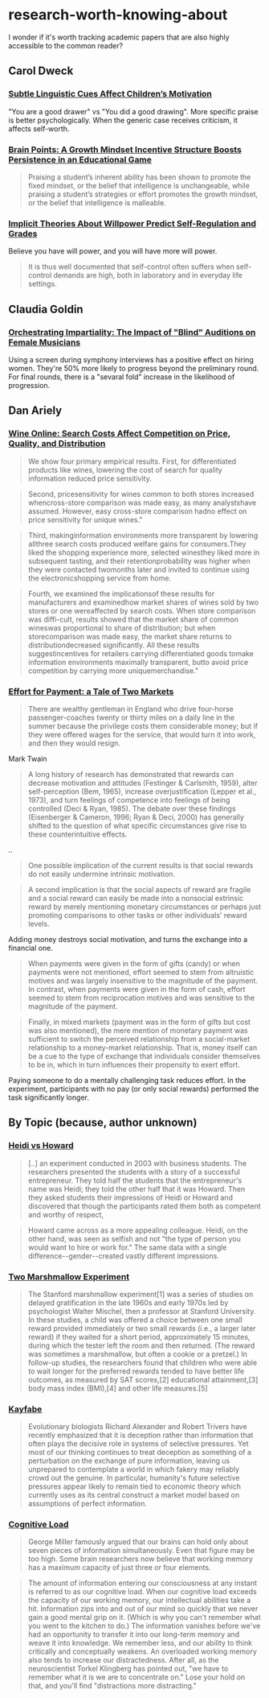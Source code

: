 # research-worth-knowing-about
I wonder if it's worth tracking academic papers that are also highly accessible to the common reader?

## Carol Dweck

### [Subtle Linguistic Cues Affect Children’s Motivation](https://psychology.stanford.edu/sites/all/files/Suble%20linguistic%20cues%20impact%20children's%20motivation_0.pdf)
"You are a good drawer" vs "You did a good drawing". More specific praise is better psychologically. When the generic case receives criticism, it affects self-worth.

### [Brain Points: A Growth Mindset Incentive Structure Boosts Persistence in an Educational Game](https://psychology.stanford.edu/sites/all/files/brainpoints_chi.pdf)
> Praising a student’s inherent ability has been shown to promote the fixed mindset, or the belief that intelligence is unchangeable, while praising a student’s strategies or effort promotes the growth mindset, or the belief that intelligence is malleable.

### [Implicit Theories About Willpower Predict Self-Regulation and Grades](https://psychology.stanford.edu/sites/all/files/Implicit%20Theories%20about%20Willpower%20Predict%20Self%20Regulation%20and%20Grades%20in%20Everyday%20_Job%20et%20al%202015%20.pdf)
Believe you have will power, and you will have more will power.

> It is thus well documented that self-control often suffers when self-control demands are high, both in laboratory and in everyday life settings.

## Claudia Goldin
### [Orchestrating Impartiality: The Impact of "Blind" Auditions on Female Musicians ](http://scholar.harvard.edu/files/goldin/files/orchestrating_impartiality_the_effect_of_blind_auditions_on_female_musicians.pdf)

Using a screen during symphony interviews has a positive effect on hiring women. They're 50% more likely to progress beyond the preliminary round. For final rounds, there is a "sevaral fold" increase in the likelihood of progression.

## Dan Ariely

### [Wine Online: Search Costs Affect Competition on Price, Quality, and Distribution](http://web.mit.edu/ariely/www/MIT/Papers/wine.pdf)
> We show four primary empirical results. First, for differentiated products like wines, lowering the cost of search for quality information reduced price sensitivity.

> Second, pricesensitivity for wines common to both stores increased whencross-store comparison was made easy, as many analystshave assumed. However, easy cross-store comparison hadno effect on price sensitivity for unique wines."

> Third, makinginformation environments more transparent by lowering allthree search costs produced welfare gains for consumers.They liked the shopping experience more, selected winesthey liked more in subsequent tasting, and their retentionprobability was higher when they were contacted twomonths later and invited to continue using the electronicshopping service from home.

> Fourth, we examined the implicationsof these results for manufacturers and examinedhow market shares of wines sold by two stores or one wereaffected by search costs. When store comparison was diffi-cult, results showed that the market share of common wineswas proportional to share of distribution; but when storecomparison was made easy, the market share returns to distributiondecreased significantly. All these results suggestincentives for retailers carrying differentiated goods tomake information environments maximally transparent, butto avoid price competition by carrying more uniquemerchandise."

### [Effort for Payment: a Tale of Two Markets](http://web.mit.edu/ariely/www/MIT/Papers/2markets.pdf)

> There are wealthy gentleman in England who drive four-horse passenger-coaches twenty or thirty miles on a daily line in the summer because the privilege costs them considerable money; but if they were offered wages for the service, that would turn it into work, and then they would resign.

Mark Twain

> A long history of research has demonstrated that rewards can decrease motivation and attitudes (Festinger & Carlsmith, 1959), alter self-perception (Bem, 1965), increase overjustification (Lepper et al., 1973), and turn feelings of competence into feelings of being controlled (Deci & Ryan, 1985). The debate over these findings (Eisenberger & Cameron, 1996; Ryan & Deci, 2000) has generally shifted to the question of what specific circumstances give rise to these counterintuitive effects.

..

> One possible implication of the current results is that social rewards do not easily undermine intrinsic motivation.

> A second implication is that the social aspects of reward are fragile and a social reward can easily be made into a nonsocial extrinsic reward by merely mentioning monetary circumstances or perhaps just promoting comparisons to other tasks or other individuals’ reward levels.

Adding money destroys social motivation, and turns the exchange into a financial one.

> When payments were given in the form of gifts (candy) or when payments were not mentioned, effort seemed to stem from altruistic motives and was largely insensitive to the magnitude of the payment. In contrast, when payments were given in the form of cash, effort seemed to stem from reciprocation motives and was sensitive to the magnitude of the payment. 

> Finally, in mixed markets (payment was in the form of gifts but cost was also mentioned), the mere mention of monetary payment was sufficient to switch the perceived relationship from a social-market relationship to a money-market relationship. That is, money itself can be a cue to the type of exchange that individuals consider themselves to be in, which in turn influences their propensity to exert effort.

Paying someone to do a mentally challenging task reduces effort. In the experiment, participants with no pay (or only social rewards) performed the task significantly longer.

## By Topic (because, author unknown)

### [Heidi vs Howard](http://www.theatlantic.com/sexes/archive/2013/03/are-successful-women-really-less-likable-than-successful-men/273926/)
>[..] an experiment conducted in 2003 with business students. The researchers presented the students with a story of a successful entrepreneur. They told half the students that the entrepreneur's name was Heidi; they told the other half that it was Howard. Then they asked students their impressions of Heidi or Howard and discovered that though the participants rated them both as competent and worthy of respect,

>Howard came across as a more appealing colleague. Heidi, on the other hand, was seen as selfish and not "the type of person you would want to hire or work for." The same data with a single difference--gender--created vastly different impressions.

### [Two Marshmallow Experiment](https://en.wikipedia.org/wiki/Stanford_marshmallow_experiment)
> The Stanford marshmallow experiment[1] was a series of studies on delayed gratification in the late 1960s and early 1970s led by psychologist Walter Mischel, then a professor at Stanford University. In these studies, a child was offered a choice between one small reward provided immediately or two small rewards (i.e., a larger later reward) if they waited for a short period, approximately 15 minutes, during which the tester left the room and then returned. (The reward was sometimes a marshmallow, but often a cookie or a pretzel.) In follow-up studies, the researchers found that children who were able to wait longer for the preferred rewards tended to have better life outcomes, as measured by SAT scores,[2] educational attainment,[3] body mass index (BMI),[4] and other life measures.[5]

### [Kayfabe](https://www.edge.org/q2011/q11_16.html#weinstein)
> Evolutionary biologists Richard Alexander and Robert Trivers have recently emphasized that it is deception rather than information that often plays the decisive role in systems of selective pressures. Yet most of our thinking continues to treat deception as something of a perturbation on the exchange of pure information, leaving us unprepared to contemplate a world in which fakery may reliably crowd out the genuine. In particular, humanity's future selective pressures appear likely to remain tied to economic theory which currently uses as its central construct a market model based on assumptions of perfect information.

### [Cognitive Load](https://www.edge.org/q2011/q11_3.html#carrn)
> George Miller famously argued that our brains can hold only about seven pieces of information simultaneously. Even that figure may be too high. Some brain researchers now believe that working memory has a maximum capacity of just three or four elements.

> The amount of information entering our consciousness at any instant is referred to as our cognitive load. When our cognitive load exceeds the capacity of our working memory, our intellectual abilities take a hit. Information zips into and out of our mind so quickly that we never gain a good mental grip on it. (Which is why you can't remember what you went to the kitchen to do.) The information vanishes before we've had an opportunity to transfer it into our long-term memory and weave it into knowledge. We remember less, and our ability to think critically and conceptually weakens. An overloaded working memory also tends to increase our distractedness. After all, as the neuroscientist Torkel Klingberg has pointed out, "we have to remember what it is we are to concentrate on." Lose your hold on that, and you'll find "distractions more distracting."
